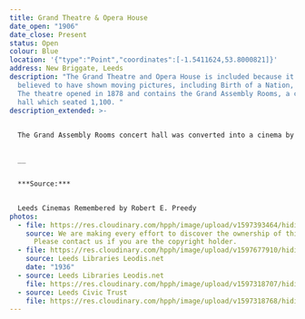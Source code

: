 ```yaml
---
title: Grand Theatre & Opera House
date_open: "1906"
date_close: Present
status: Open
colour: Blue
location: '{"type":"Point","coordinates":[-1.5411624,53.8000821]}'
address: New Briggate, Leeds
description: "The Grand Theatre and Opera House is included because it is
  believed to have shown moving pictures, including Birth of a Nation, in 1917.
  The theatre opened in 1878 and contains the Grand Assembly Rooms, a concert
  hall which seated 1,100. "
description_extended: >-
  

  The Grand Assembly Rooms concert hall was converted into a cinema by New Century Pictures, later becoming known as The Plaza - see separate listing. This venue is now called the Howard Assembly Rooms. 


  __


  ***Source:***


  Leeds Cinemas Remembered by Robert E. Preedy
photos:
  - file: https://res.cloudinary.com/hpph/image/upload/v1597393464/hidinginplainsight/Grand_Theatre_Opera_House_2003213_51559085.jpg
    source: We are making every effort to discover the ownership of this photo.
      Please contact us if you are the copyright holder.
  - file: https://res.cloudinary.com/hpph/image/upload/v1597677910/hidinginplainsight/Grand_2002820_53315371.jpg
    source: Leeds Libraries Leodis.net
    date: "1936"
  - source: Leeds Libraries Leodis.net
    file: https://res.cloudinary.com/hpph/image/upload/v1597318707/hidinginplainsight/Grand_Theatre_Opera_House_Leeds_Libraries_20021216_29047793.jpg
  - source: Leeds Civic Trust
    file: https://res.cloudinary.com/hpph/image/upload/v1597318768/hidinginplainsight/Grand_Theatre_Opera_House_Leeds_Civic_Trust_2003213_51559085.jpg
---
```

